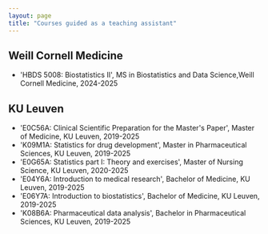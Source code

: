 ```yaml
---
layout: page
title: "Courses guided as a teaching assistant"
---
```

## Weill Cornell Medicine
* 'HBDS 5008: Biostatistics II', MS in Biostatistics and Data Science,Weill Cornell Medicine, 2024-2025

## KU Leuven
* 'E0C56A: Clinical Scientific Preparation for the Master's Paper', Master of Medicine, KU Leuven, 2019-2025
* 'K09M1A: Statistics for drug development', Master in Pharmaceutical Sciences, KU Leuven, 2019-2025
* 'E0G65A: Statistics part I: Theory and exercises', Master of Nursing Science, KU Leuven, 2020-2025
* 'E04Y6A: Introduction to medical research', Bachelor of Medicine, KU Leuven, 2019-2025
* 'E06Y7A: Introduction to biostatistics', Bachelor of Medicine, KU Leuven, 2019-2025
* 'K08B6A: Pharmaceutical data analysis', Bachelor in Pharmaceutical Sciences, KU Leuven, 2019-2025

